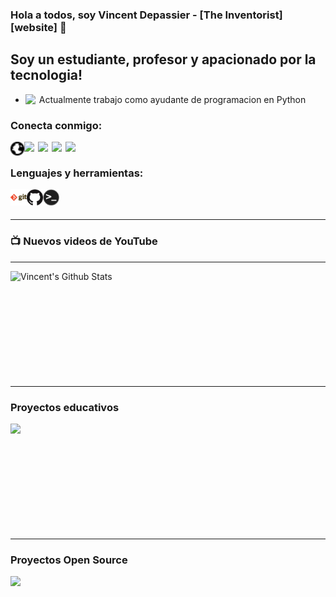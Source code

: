 ### Hola a todos, soy Vincent Depassier - [The Inventorist][website] 👋

## Soy un estudiante, profesor y apacionado por la tecnologia!
- <img align="left" width="22px" src="https://img.icons8.com/color/48/000000/python.png"/> Actualmente trabajo como ayudante de programacion en Python


### Conecta conmigo:

<a href= "https://theinventorist.cl">
  <img align="left" width="22px" src="https://raw.githubusercontent.com/iconic/open-iconic/master/svg/globe.svg" />
</a>

<a href= "https://www.youtube.com/channel/UCorEC6DwpOxSTTYtpImVI_w">
  <img align="left" width="22px" src="https://cdn.jsdelivr.net/npm/simple-icons@v3/icons/youtube.svg" />
</a>

<a href= "https://twitter.com/TheInventorist">
  <img align="left" width="22px" src="https://cdn.jsdelivr.net/npm/simple-icons@v3/icons/twitter.svg" />
</a>

<a href= "https://www.linkedin.com/in/vincent-depassier/">
  <img align="left" width="22px" src="https://cdn.jsdelivr.net/npm/simple-icons@v3/icons/linkedin.svg" />
</a>

<a href= "https://www.instagram.com/the_inventorist/">
  <img align="left" width="22px" src="ttps://cdn.jsdelivr.net/npm/simple-icons@v3/icons/instagram.svg" />
</a>




<br/>

### Lenguajes y herramientas:


<img align="left" alt="Git" width="26px" src="https://raw.githubusercontent.com/github/explore/80688e429a7d4ef2fca1e82350fe8e3517d3494d/topics/git/git.png" />
<img align="left" alt="GitHub" width="26px" src="https://raw.githubusercontent.com/github/explore/78df643247d429f6cc873026c0622819ad797942/topics/github/github.png" />
<img align="left" alt="HTML5" width="26px" src="https://raw.githubusercontent.com/github/explore/80688e429a7d4ef2fca1e82350fe8e3517d3494d/topics/terminal/terminal.png" />

<br />
<br />

---

### 📺 Nuevos videos de YouTube
<!-- YOUTUBE:START -->
<!-- YOUTUBE:END -->

---

<img align="left" alt="Vincent's Github Stats" src="https://github-readme-stats.vercel.app/api?username=TheInventorist&show_icons=true&hide_border=true&count_private=true&theme=algolia" />



<br/>
<br/>
<br/>
<br/>
<br/>
<br/>
<br/>
<br/>
<br/>
<br/>

---

### Proyectos educativos
<a href="https://github.com/TheInventorist/Material-Programacion">
  <img align="left" src="https://github-readme-stats.vercel.app/api/pin/?username=theinventorist&repo=Material-Programacion&theme=algolia" />
</a>

<br/>
<br/>
<br/>
<br/>
<br/>
<br/>
<br/>
<br/>
<br/>
<br/>

---

### Proyectos Open Source
<a href="https://github.com/TheInventorist/DjangoGram">
  <img align="left" src="https://github-readme-stats.vercel.app/api/pin/?username=theinventorist&repo=DjangoGram&theme=algolia" />
</a>

<br/>
<br/>
<br/>
<br/>
<br/>
<br/>
<br/>

